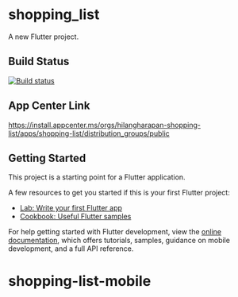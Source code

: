 # shopping_list

A new Flutter project.

## Build Status
[![Build status](https://build.appcenter.ms/v0.1/apps/762f4b3d-80e8-4838-a717-fe9ccfa15a71/branches/main/badge)](https://appcenter.ms)

## App Center Link
https://install.appcenter.ms/orgs/hilangharapan-shopping-list/apps/shopping-list/distribution_groups/public

## Getting Started

This project is a starting point for a Flutter application.

A few resources to get you started if this is your first Flutter project:

- [Lab: Write your first Flutter app](https://docs.flutter.dev/get-started/codelab)
- [Cookbook: Useful Flutter samples](https://docs.flutter.dev/cookbook)

For help getting started with Flutter development, view the
[online documentation](https://docs.flutter.dev/), which offers tutorials,
samples, guidance on mobile development, and a full API reference.
# shopping-list-mobile
